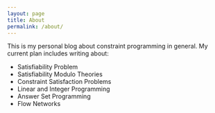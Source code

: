 ```yaml
---
layout: page
title: About
permalink: /about/
---
```


This is my personal blog about constraint programming in general. My current plan includes writing about:
* Satisfiability Problem
* Satisfiability Modulo Theories
* Constraint Satisfaction Problems
* Linear and Integer Programming
* Answer Set Programming
* Flow Networks

